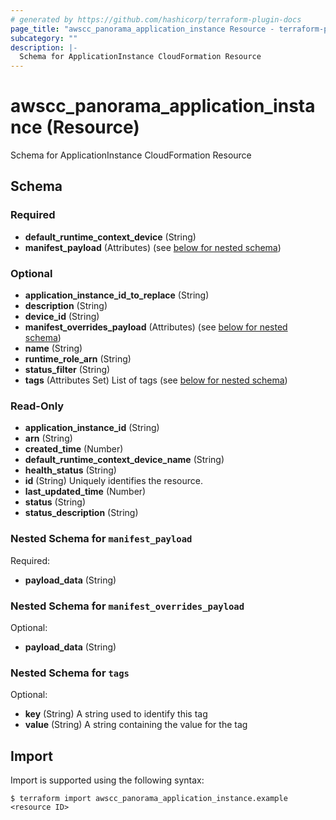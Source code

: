 ```yaml
---
# generated by https://github.com/hashicorp/terraform-plugin-docs
page_title: "awscc_panorama_application_instance Resource - terraform-provider-awscc"
subcategory: ""
description: |-
  Schema for ApplicationInstance CloudFormation Resource
---
```


# awscc_panorama_application_instance (Resource)

Schema for ApplicationInstance CloudFormation Resource



<!-- schema generated by tfplugindocs -->
## Schema

### Required

- **default_runtime_context_device** (String)
- **manifest_payload** (Attributes) (see [below for nested schema](#nestedatt--manifest_payload))

### Optional

- **application_instance_id_to_replace** (String)
- **description** (String)
- **device_id** (String)
- **manifest_overrides_payload** (Attributes) (see [below for nested schema](#nestedatt--manifest_overrides_payload))
- **name** (String)
- **runtime_role_arn** (String)
- **status_filter** (String)
- **tags** (Attributes Set) List of tags (see [below for nested schema](#nestedatt--tags))

### Read-Only

- **application_instance_id** (String)
- **arn** (String)
- **created_time** (Number)
- **default_runtime_context_device_name** (String)
- **health_status** (String)
- **id** (String) Uniquely identifies the resource.
- **last_updated_time** (Number)
- **status** (String)
- **status_description** (String)

<a id="nestedatt--manifest_payload"></a>
### Nested Schema for `manifest_payload`

Required:

- **payload_data** (String)


<a id="nestedatt--manifest_overrides_payload"></a>
### Nested Schema for `manifest_overrides_payload`

Optional:

- **payload_data** (String)


<a id="nestedatt--tags"></a>
### Nested Schema for `tags`

Optional:

- **key** (String) A string used to identify this tag
- **value** (String) A string containing the value for the tag

## Import

Import is supported using the following syntax:

```shell
$ terraform import awscc_panorama_application_instance.example <resource ID>
```
